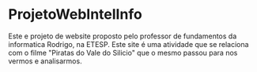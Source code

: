 # ProjetoWebIntelInfo

Este e projeto de website proposto pelo professor de fundamentos da informatica Rodrigo, na ETESP. Este site é uma atividade que se relaciona com o filme "Piratas do Vale do Silicio" que o mesmo passou para nos vermos e analisarmos.
